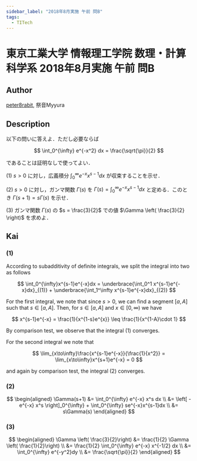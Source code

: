 ```yaml
---
sidebar_label: "2018年8月実施 午前 問B"
tags:
  - TITech
---
```

# 東京工業大学 情報理工学院 数理・計算科学系 2018年8月実施 午前 問B

## **Author**
[peter8rabit](https://github.com/peter8rabit), 祭音Myyura

## **Description**
以下の問いに答えよ．ただし必要ならば

$$
\int_0^{\infty} e^{-x^2} dx = \frac{\sqrt{\pi}}{2}
$$

であることは証明なしで使ってよい．

(1) $s > 0$ に対し，広義積分 $\int_0^{\infty}e^{-x}x^{s-1}dx$  が収束することを示せ．

(2) $s > 0$ に対し，ガンマ関数 $\Gamma(s)$ を $\Gamma(s) = \int_0^{\infty} e^{-x}x^{s-1}dx$ と定める．このとき $\Gamma(s+1) = s\Gamma(s)$ を示せ．

(3) ガンマ関数 $\Gamma(s)$ の $s = \frac{3}{2}$ での値 $\Gamma \left( \frac{3}{2} \right)$ を求めよ．

## **Kai**
### (1)
According to subadditivity of definite integrals, we split the integral into two as follows

$$
\int_0^{\infty}x^{s-1}e^{-x}dx = \underbrace{\int_0^1 x^{s-1}e^{-x}dx}_{(1)} + \underbrace{\int_1^\infty x^{s-1}e^{-x}dx}_{(2)}
$$

For the first integral, we note that since $s>0$, we can find a segment $[a,A]$ such that $s \in [a,A]$. Then, for $s \in [a,A]$ and $x \in [0, \infty)$ we have

$$
x^{s-1}e^{-x} = \frac{1}{x^{1-s}e^{x}} \leq \frac{1}{x^{1-A}\cdot 1}
$$

By comparison test, we observe that the integral (1) converges.

For the second integral we note that

$$
\lim_{x\to\infty}\frac{x^{s-1}e^{-x}}{\frac{1}{x^2}} = \lim_{x\to\infty}x^{s+1}e^{-x} = 0
$$

and again by comparison test, the integral (2) converges.

### (2)

$$
\begin{aligned}
\Gamma(s+1) &= \int_0^{\infty} e^{-x} x^s dx \\
&= \left[ -e^{-x} x^s \right]_0^{\infty} + \int_0^{\infty} se^{-x}x^{s-1}dx \\
&= s\Gamma(s)
\end{aligned}
$$

### (3)

$$
\begin{aligned}
\Gamma \left( \frac{3}{2}\right) &= \frac{1}{2} \Gamma \left( \frac{1}{2}\right) \\
&= \frac{1}{2} \int_0^{\infty} e^{-x} x^{-1/2} dx \\
&= \int_0^{\infty} e^{-y^2}dy \\
&= \frac{\sqrt{\pi}}{2}
\end{aligned}
$$